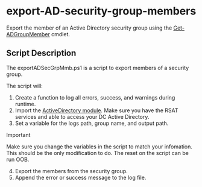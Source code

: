 # export-AD-security-group-members
Export the member of an Active Directory security group using the [Get-ADGroupMember](https://learn.microsoft.com/en-us/powershell/module/activedirectory/get-adgroupmember?view=windowsserver2022-ps) cmdlet.

## Script Description
The exportADSecGrpMmb.ps1 is a script to export members of a security group.

The script will:
1. Create a function to log all errors, success, and warnings during runtime.
2. Import the [ActiveDirectory module](https://learn.microsoft.com/en-us/powershell/module/activedirectory/?view=windowsserver2022-ps). Make sure you have the RSAT services and able to access your DC Active Directory.
3. Set a variable for the logs path, group name, and output path.
> [!IMPORTANT]  
> Make sure you change the variables in the script to match your infomation. This should be the only modification to do. The reset on the script can be run OOB.
4. Export the members from the security group.
5. Append the error or success message to the log file.


